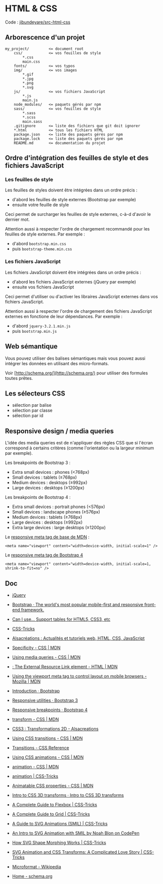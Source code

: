 # HTML & CSS

Code : [jibundeyare/src-html-css](https://github.com/jibundeyare/src-html-css)

## Arborescence d'un projet

    my_project/         <= document root
        css/            <= vos feuilles de style
            *.css
            main.css
        fonts/          <= vos typos
        img/            <= vos images
            *.gif
            *.jpg
            *.png
            *.svg
        js/             <= vos fichiers JavaScript
            *.js
            main.js
        node_modules/   <= paquets gérés par npm
        sass/           <= vos feuilles de style
            *.sass
            *.scss
            main.sass
        .gitignore      <= liste des fichiers que git doit ignorer
        *.html          <= tous les fichiers HTML
        package.json    <= liste des paquets gérés par npm
        package.lock    <= liste des paquets gérés par npm
        README.md       <= documentation du projet

## Ordre d'intégration des feuilles de style et des fichiers JavaScript

### Les feuilles de style

Les feuilles de styles doivent être intégrées dans un ordre précis :

- d'abord les feuilles de style externes (Bootstrap par exemple)
- ensuite votre feuille de style

Ceci permet de surcharger les feuilles de style externes, c-à-d d'avoir le dernier mot.

Attention aussi à respecter l'ordre de chargement recommandé pour les feuilles de style externes. Par exemple :

- d'abord `bootstrap.min.css`
- puis `bootstrap-theme.min.css`

### Les fichiers JavaScript

Les fichiers JavaScript doivent être intégrées dans un ordre précis :

- d'abord les fichiers JavaScript externes (jQuery par exemple)
- ensuite vos fichiers JavaScript

Ceci permet d'utiliser ou d'activer les libraires JavaScript externes dans vos fichiers JavaScript.

Attention aussi à respecter l'ordre de chargement des fichiers JavaScript externes en fonctione de leur dépendances. Par exemple :

- d'abord `jquery-3.2.1.min.js`
- puis `bootstrap.min.js`

## Web sémantique

Vous pouvez utiliser des balises sémantiques mais vous pouvez aussi intégrer les données en utilisant des micro-formats.

Voir [http://schema.org/](http://schema.org/) pour utiliser des formules toutes prêtes.

## Les sélecteurs CSS

- sélection par balise
- sélection par classe
- sélection par id

## Responsive design / media queries

L'idée des media queries est de n'appliquer des règles CSS que si l'écran correspond à certains critères (comme l'orientation ou la largeur minimum par exemple).

Les breakpoints de Bootstrap 3 :

- Extra small devices : phones (<768px)
- Small devices : tablets (≥768px)
- Medium devices : desktops (≥992px)
- Large devices : desktops (≥1200px)

Les breakpoints de Bootstrap 4 :

- Extra small devices : portrait phones (<576px)
- Small devices : landscape phones (≥576px)
- Medium devices : tablets (≥768px)
- Large devices : desktops (≥992px)
 - Extra large devices : large desktops (≥1200px)

Le [responsive meta tag de base de MDN](https://developer.mozilla.org/en-US/docs/Mozilla/Mobile/Viewport_meta_tag#Viewport_basics) :

    <meta name="viewport" content="width=device-width, initial-scale=1" />

Le [responsive meta tag de Bootstrap 4](https://getbootstrap.com/docs/4.0/getting-started/introduction/#responsive-meta-tag)

    <meta name="viewport" content="width=device-width, initial-scale=1, shrink-to-fit=no" />

## Doc

- [jQuery](http://jquery.com/)
- [Bootstrap · The world's most popular mobile-first and responsive front-end framework.](https://getbootstrap.com/docs/3.3/)
- [Can I use... Support tables for HTML5, CSS3, etc](https://caniuse.com/)
- [CSS-Tricks](https://css-tricks.com/)
- [Alsacréations : Actualités et tutoriels web, HTML, CSS, JavaScript](https://www.alsacreations.com/)

- [Specificity - CSS | MDN](https://developer.mozilla.org/en-US/docs/Web/CSS/Specificity)

- [Using media queries - CSS | MDN](https://developer.mozilla.org/en-US/docs/Web/CSS/Media_Queries/Using_media_queries)
- [<link>: The External Resource Link element - HTML | MDN](https://developer.mozilla.org/en-US/docs/Web/HTML/Element/link)
- [Using the viewport meta tag to control layout on mobile browsers - Mozilla | MDN](https://developer.mozilla.org/en-US/docs/Mozilla/Mobile/Viewport_meta_tag)
- [Introduction · Bootstrap](https://getbootstrap.com/docs/4.0/getting-started/introduction/#responsive-meta-tag)
- [Responsive utilities · Bootstrap 3](https://getbootstrap.com/docs/3.3/css/#responsive-utilities)
- [Responsive breakpoints · Bootstrap 4](https://getbootstrap.com/docs/4.0/layout/overview/#responsive-breakpoints)

- [transform - CSS | MDN](https://developer.mozilla.org/en-US/docs/Web/CSS/transform)
- [CSS3 : Transformations 2D - Alsacreations](https://www.alsacreations.com/article/lire/1418-css3-transformations-2d.html)
- [Using CSS transitions - CSS | MDN](https://developer.mozilla.org/en-US/docs/Web/CSS/CSS_Transitions/Using_CSS_transitions)
- [Transitions - CSS Reference](http://cssreference.io/transitions/)

- [Using CSS animations - CSS | MDN](https://developer.mozilla.org/en-US/docs/Web/CSS/CSS_Animations/Using_CSS_animations)
- [animation - CSS | MDN](https://developer.mozilla.org/en-US/docs/Web/CSS/animation)
- [animation | CSS-Tricks](https://css-tricks.com/almanac/properties/a/animation/)
- [Animatable CSS properties - CSS | MDN](https://developer.mozilla.org/en-US/docs/Web/CSS/CSS_animated_properties)
- [Intro to CSS 3D transforms · Intro to CSS 3D transforms](http://desandro.github.io/3dtransforms/)

- [A Complete Guide to Flexbox | CSS-Tricks](https://css-tricks.com/snippets/css/a-guide-to-flexbox/)
- [A Complete Guide to Grid | CSS-Tricks](https://css-tricks.com/snippets/css/complete-guide-grid/)

- [A Guide to SVG Animations (SMIL) | CSS-Tricks](https://css-tricks.com/guide-svg-animations-smil/)
- [An Intro to SVG Animation with SMIL by Noah Blon on CodePen](https://codepen.io/noahblon/post/an-intro-to-svg-animation-with-smil)
- [How SVG Shape Morphing Works | CSS-Tricks](https://css-tricks.com/svg-shape-morphing-works/)
- [SVG Animation and CSS Transforms: A Complicated Love Story | CSS-Tricks](https://css-tricks.com/svg-animation-on-css-transforms/)

- [Microformat - Wikipedia](https://en.wikipedia.org/wiki/Microformat)
- [Home - schema.org](http://schema.org/)
